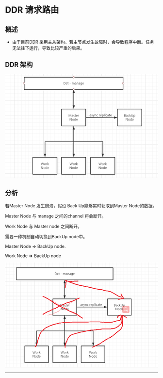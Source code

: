 # DDR 请求路由

## 概述

- 由于目前DDR 采用主从架构。若主节点发生故障时，会导致程序中断。任务无法往下运行，导致比较严重的后果。

## DDR 架构

![image-20210419153544544](image/image-20210419153544544.png)



## 分析

若Master Node 发生崩溃，假设 Back Up能够实时获取到Master Node的数据。

Master Node 与 manage 之间的channel 将会断开。

Work Node 与 Master node 之间断开。

需要一种机制自动切换到BackUp node中。

Master Node => BackUp node.

Work Node => BackUp node

![image-20210419175940562](image/image-20210419175940562.png)







- - - 